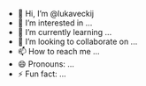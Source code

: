 - 👋 Hi, I’m @lukaveckij
- 👀 I’m interested in ...
- 🌱 I’m currently learning ...
- 💞️ I’m looking to collaborate on ...
- 📫 How to reach me ...
- 😄 Pronouns: ...
- ⚡ Fun fact: ...

<!---
lukaveckij/lukaveckij is a ✨ special ✨ repository because its `README.md` (this file) appears on your GitHub profile.
You can click the Preview link to take a look at your changes.
--->
